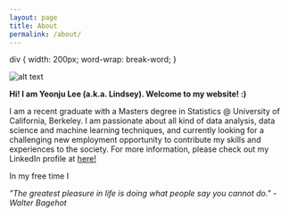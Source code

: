 ```yaml
---
layout: page
title: About
permalink: /about/
---
```

div {
    width: 200px;
    word-wrap: break-word;
}
<!-- profile image -->
![alt text](/images/about.jpg)

**Hi! I am Yeonju Lee (a.k.a. Lindsey). Welcome to my website! :)**

I am a recent graduate with a Masters degree in Statistics @ University of California, Berkeley. I am passionate about all kind of data analysis, data science and machine learning techniques, and currently looking for a challenging new employment opportunity to contribute my skills and experiences to the society. For more information, please check out my LinkedIn profile at [here!](https://www.linkedin.com/in/lindsey-lee-1a9013a7)

In my free time I

*"The greatest pleasure in life is doing what people say you cannot do." - Walter Bagehot*
